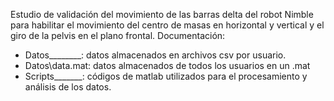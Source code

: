 Estudio de validación del movimiento de las barras delta del robot Nimble para habilitar el movimiento del centro de masas en horizontal y vertical y el giro de la pelvis en el plano frontal.
Documentación:
- Datos\________: datos almacenados en archivos csv por usuario.
- Datos\data.mat: datos almacenados de todos los usuarios en un .mat
- Scripts\_______: códigos de matlab utilizados para el procesamiento y análisis de los datos.
